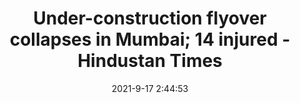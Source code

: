 ---
"title": "Under-construction flyover collapses in Mumbai; 14 injured - Hindustan Times"
"date": "2021-9-17 2:44:53"
"feed_name": "GOOGLENEWSCONSTRUCTION"
"feed_website": "https://news.google.com/search?q=construction%2Bincident&hl=en-US&gl=US&ceid=US:en"
"feed_rss": "https://news.google.com/rss/search?q=construction%2Bincident&hl=en-US&gl=US&ceid=US:en"
"link": "https://www.hindustantimes.com/cities/mumbai-news/13-injured-as-portion-of-under-construction-flyover-collapses-in-mumbai-101631841989902.html"
"file": "_posts/2021-1-1-42c644d88cd88bddb995c2c1e716909f59e4645d.md"
"accident": "1"
"drilling": "0"
"dead": "0"
"injured": "14"
---